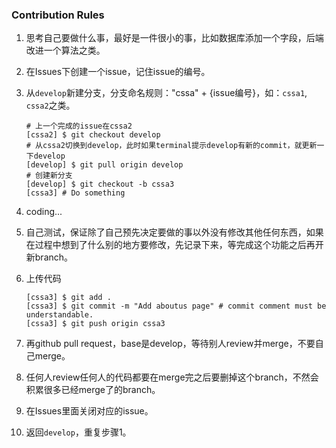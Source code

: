### Contribution Rules

1. 思考自己要做什么事，最好是一件很小的事，比如数据库添加一个字段，后端改进一个算法之类。

2. 在Issues下创建一个issue，记住issue的编号。

3. 从`develop`新建分支，分支命名规则："cssa" + {issue编号}，如：`cssa1`, `cssa2`之类。

   ```Shell
   # 上一个完成的issue在cssa2
   [cssa2] $ git checkout develop
   # 从cssa2切换到develop，此时如果terminal提示develop有新的commit，就更新一下develop
   [develop] $ git pull origin develop
   # 创建新分支
   [develop] $ git checkout -b cssa3
   [cssa3] # Do something
   ```

4. coding...

5. 自己测试，保证除了自己预先决定要做的事以外没有修改其他任何东西，如果在过程中想到了什么别的地方要修改，先记录下来，等完成这个功能之后再开新branch。

6. 上传代码

   ```Shell
   [cssa3] $ git add .
   [cssa3] $ git commit -m "Add aboutus page" # commit comment must be understandable. 
   [cssa3] $ git push origin cssa3
   ```

7. 再github pull request，base是develop，等待别人review并merge，不要自己merge。

8. 任何人review任何人的代码都要在merge完之后要删掉这个branch，不然会积累很多已经merge了的branch。

9. 在Issues里面关闭对应的issue。

10. 返回`develop`，重复步骤1。